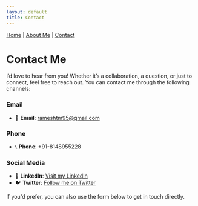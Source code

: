 ```yaml
---
layout: default
title: Contact
---
```

[Home](index.md) | [About Me](about-me.md) | [Contact](contact.md)

# Contact Me

I’d love to hear from you! Whether it’s a collaboration, a question, or just to connect, feel free to reach out. You can contact me through the following channels:

### Email

- 📧 **Email**: [rameshtm95@gmail.com](mailto:rameshtm95@gmail.com)

### Phone

- 📞 **Phone**: +91-8148955228

### Social Media

- 💼 **LinkedIn**: [Visit my LinkedIn](https://www.linkedin.com/in/ramesh)
- 🐦 **Twitter**: [Follow me on Twitter](#)

If you'd prefer, you can also use the form below to get in touch directly.